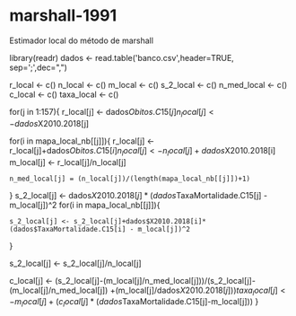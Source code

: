 # marshall-1991
Estimador local do método de marshall 

library(readr)
dados <- read.table('banco.csv',header=TRUE, sep=';',dec=",")

r_local <- c()
n_local <- c()
m_local <- c()
s_2_local <- c()
n_med_local <- c()
c_local <- c()
taxa_local <- c()

for(j in 1:157){
  r_local[j] <- dados$Obitos.C15[j]
  n_local[j] <- dados$X2010.2018[j]
  
  for(i in mapa_local_nb[[j]]){
    r_local[j] <- r_local[j]+dados$Obitos.C15[i]
    n_local[j] <- n_local[j]+dados$X2010.2018[i]
    m_local[j] <- r_local[j]/n_local[j]
    
    n_med_local[j] = (n_local[j])/(length(mapa_local_nb[[j]])+1)
    
    
    
  }
  s_2_local[j] <- dados$X2010.2018[j]*(dados$TaxaMortalidade.C15[j] - m_local[j])^2
  for(i in mapa_local_nb[[j]]){
    
    s_2_local[j] <- s_2_local[j]+dados$X2010.2018[i]*(dados$TaxaMortalidade.C15[i] - m_local[j])^2
  }
  
  
  s_2_local[j] <- s_2_local[j]/n_local[j]
  
  c_local[j] <- (s_2_local[j]-(m_local[j]/n_med_local[j]))/(s_2_local[j]-(m_local[j]/n_med_local[j])
                                                            +(m_local[j]/dados$X2010.2018[j]))
  taxa_local[j] <- m_local[j]+(c_local[j]*(dados$TaxaMortalidade.C15[j]-m_local[j]))
}
